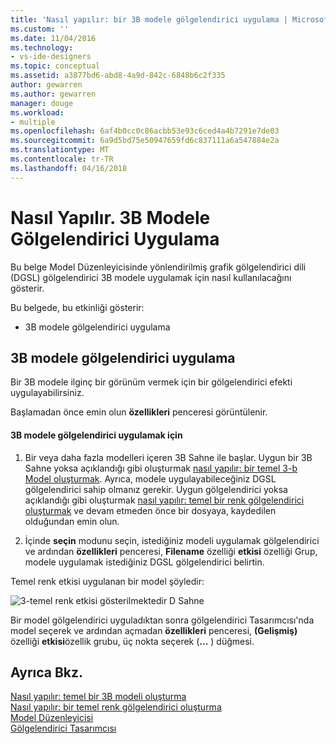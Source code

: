 ```yaml
---
title: 'Nasıl yapılır: bir 3B modele gölgelendirici uygulama | Microsoft Docs'
ms.custom: ''
ms.date: 11/04/2016
ms.technology:
- vs-ide-designers
ms.topic: conceptual
ms.assetid: a3877bd6-abd8-4a9d-842c-6848b6c2f335
author: gewarren
ms.author: gewarren
manager: douge
ms.workload:
- multiple
ms.openlocfilehash: 6af4b0cc0c86acbb53e93c6ced4a4b7291e7de03
ms.sourcegitcommit: 6a9d5bd75e50947659fd6c837111a6a547884e2a
ms.translationtype: MT
ms.contentlocale: tr-TR
ms.lasthandoff: 04/16/2018
---
```

# <a name="how-to-apply-a-shader-to-a-3-d-model"></a>Nasıl Yapılır. 3B Modele Gölgelendirici Uygulama
Bu belge Model Düzenleyicisinde yönlendirilmiş grafik gölgelendirici dili (DGSL) gölgelendirici 3B modele uygulamak için nasıl kullanılacağını gösterir.  
  
 Bu belgede, bu etkinliği gösterir:  
  
-   3B modele gölgelendirici uygulama  
  
## <a name="applying-a-shader-to-a-3-d-model"></a>3B modele gölgelendirici uygulama  
 Bir 3B modele ilginç bir görünüm vermek için bir gölgelendirici efekti uygulayabilirsiniz.  
  
 Başlamadan önce emin olun **özellikleri** penceresi görüntülenir.  
  
#### <a name="to-apply-a-shader-to-a-3-d-model"></a>3B modele gölgelendirici uygulamak için  
  
1.  Bir veya daha fazla modelleri içeren 3B Sahne ile başlar. Uygun bir 3B Sahne yoksa açıklandığı gibi oluşturmak [nasıl yapılır: bir temel 3-b Model oluşturmak](../designers/how-to-create-a-basic-3-d-model.md). Ayrıca, modele uygulayabileceğiniz DGSL gölgelendirici sahip olmanız gerekir. Uygun gölgelendirici yoksa açıklandığı gibi oluşturmak [nasıl yapılır: temel bir renk gölgelendirici oluşturmak](../designers/how-to-create-a-basic-color-shader.md) ve devam etmeden önce bir dosyaya, kaydedilen olduğundan emin olun.  
  
2.  İçinde **seçin** modunu seçin, istediğiniz modeli uygulamak gölgelendirici ve ardından **özellikleri** penceresi, **Filename** özelliği **etkisi**  özelliği Grup, modele uygulamak istediğiniz DGSL gölgelendirici belirtin.  
  
 Temel renk etkisi uygulanan bir model şöyledir:  
  
 ![3&#45;temel renk etkisi gösterilmektedir D Sahne](../designers/media/digit-3d-model-effect.png "basamaklı 3B modeli etkisi")  
  
 Bir model gölgelendirici uyguladıktan sonra gölgelendirici Tasarımcısı'nda model seçerek ve ardından açmadan **özellikleri** penceresi, **(Gelişmiş)** özelliği **etkisi**özellik grubu, üç nokta seçerek (**...** ) düğmesi.  
  
## <a name="see-also"></a>Ayrıca Bkz.  
 [Nasıl yapılır: temel bir 3B modeli oluşturma](../designers/how-to-create-a-basic-3-d-model.md)   
 [Nasıl yapılır: bir temel renk gölgelendirici oluşturma](../designers/how-to-create-a-basic-color-shader.md)   
 [Model Düzenleyicisi](../designers/model-editor.md)   
 [Gölgelendirici Tasarımcısı](../designers/shader-designer.md)